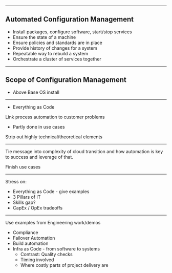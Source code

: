 
---

## Automated Configuration Management

- Install packages, configure software, start/stop services
- Ensure the state of a machine
- Ensure policies and standards are in place
- Provide history of changes for a system
- Repeatable way to rebuild a system
- Orchestrate a cluster of services together

---

## Scope of Configuration Management

- Above Base OS install

---

- Everything as Code





Link process automation to customer problems
- Partly done in use cases

Strip out highly technical/theoretical elements

---

Tie message into complexity of cloud transition and how automation is key to success and leverage of that.

Finish use cases

---

Stress on:
- Everything as Code - give examples
- 3 Pillars of IT
- Skills gap?
- CapEx / OpEx tradeoffs

---

Use examples from Engineering work/demos
- Compliance
- Failover Automation
- Build automation
- Infra as Code - from software to systems
  - Contrast: Quality checks
  - Timing involved
  - Where costly parts of project delivery are

